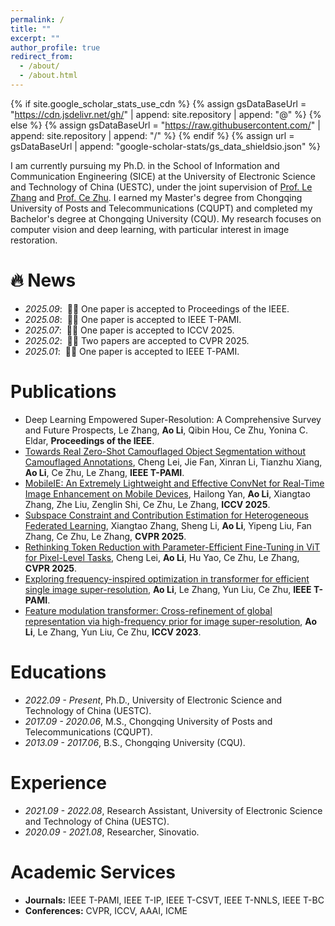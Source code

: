 ```yaml
---
permalink: /
title: ""
excerpt: ""
author_profile: true
redirect_from: 
  - /about/
  - /about.html
---
```


{% if site.google_scholar_stats_use_cdn %}
{% assign gsDataBaseUrl = "https://cdn.jsdelivr.net/gh/" | append: site.repository | append: "@" %}
{% else %}
{% assign gsDataBaseUrl = "https://raw.githubusercontent.com/" | append: site.repository | append: "/" %}
{% endif %}
{% assign url = gsDataBaseUrl | append: "google-scholar-stats/gs_data_shieldsio.json" %}

<span class='anchor' id='about-me'></span>

I am currently pursuing my Ph.D. in the School of Information and Communication Engineering (SICE) at the University of Electronic Science and Technology of China (UESTC), under the joint supervision of [Prof. Le Zhang](https://scholar.google.com/citations?user=61LOyWUAAAAJ&hl=en) and [Prof. Ce Zhu](https://scholar.google.com/citations?user=C7iZbYMAAAAJ&hl=en). I earned my Master's degree from Chongqing University of Posts and Telecommunications (CQUPT) and completed my Bachelor's degree at Chongqing University (CQU). My research focuses on computer vision and deep learning, with particular interest in image restoration.

# 🔥 News
- *2025.09*: &nbsp;🎉🎉 One paper is accepted to Proceedings of the IEEE.
- *2025.08*: &nbsp;🎉🎉 One paper is accepted to IEEE T-PAMI. 
- *2025.07*: &nbsp;🎉🎉 One paper is accepted to ICCV 2025. 
- *2025.02*: &nbsp;🎉🎉 Two papers are accepted to CVPR 2025. 
- *2025.01*: &nbsp;🎉🎉 One paper is accepted to IEEE T-PAMI. 

# Publications 
- Deep Learning Empowered Super-Resolution: A Comprehensive Survey and Future Prospects, Le Zhang, **Ao Li**, Qibin Hou, Ce Zhu, Yonina C. Eldar, **Proceedings of the IEEE**.
- [Towards Real Zero-Shot Camouflaged Object Segmentation without Camouflaged Annotations](https://arxiv.org/abs/2410.16953), Cheng Lei, Jie Fan, Xinran Li, Tianzhu Xiang, **Ao Li**, Ce Zhu, Le Zhang, **IEEE T-PAMI**.
- [MobileIE: An Extremely Lightweight and Effective ConvNet for Real-Time Image Enhancement on Mobile Devices](https://arxiv.org/abs/2507.01838), Hailong Yan, **Ao Li**, Xiangtao Zhang, Zhe Liu, Zenglin Shi, Ce Zhu, Le Zhang, **ICCV 2025**.
- [Subspace Constraint and Contribution Estimation for Heterogeneous Federated Learning](https://openaccess.thecvf.com/content/CVPR2025/papers/Zhang_Subspace_Constraint_and_Contribution_Estimation_for_Heterogeneous_Federated_Learning_CVPR_2025_paper.pdf), Xiangtao Zhang, Sheng Li, **Ao Li**, Yipeng Liu, Fan Zhang, Ce Zhu, Le Zhang, **CVPR 2025**.
- [Rethinking Token Reduction with Parameter-Efficient Fine-Tuning in ViT for Pixel-Level Tasks](https://openaccess.thecvf.com/content/CVPR2025/papers/Lei_Rethinking_Token_Reduction_with_Parameter-Efficient_Fine-Tuning_in_ViT_for_Pixel-Level_CVPR_2025_paper.pdf), Cheng Lei, **Ao Li**, Hu Yao, Ce Zhu, Le Zhang, **CVPR 2025**.
- [Exploring frequency-inspired optimization in transformer for efficient single image super-resolution](https://github.com/AVC2-UESTC/Frequency-Inspired-Optimization-for-EfficientSR), **Ao Li**, Le Zhang, Yun Liu, Ce Zhu, **IEEE T-PAMI**.
- [Feature modulation transformer: Cross-refinement of global representation via high-frequency prior for image super-resolution](https://github.com/AVC2-UESTC/CRAFT-SR), **Ao Li**, Le Zhang, Yun Liu, Ce Zhu, **ICCV 2023**.

# Educations
- *2022.09 - Present*, Ph.D., University of Electronic Science and Technology of China (UESTC).  
- *2017.09 - 2020.06*, M.S., Chongqing University of Posts and Telecommunications (CQUPT).  
- *2013.09 - 2017.06*, B.S., Chongqing University (CQU). 

# Experience
- *2021.09 - 2022.08*, Research Assistant, University of Electronic Science and Technology of China (UESTC).  
- *2020.09 - 2021.08*, Researcher, Sinovatio.  

# Academic Services
- **Journals:** IEEE T-PAMI, IEEE T-IP, IEEE T-CSVT, IEEE T-NNLS, IEEE T-BC
- **Conferences:** CVPR, ICCV, AAAI, ICME
